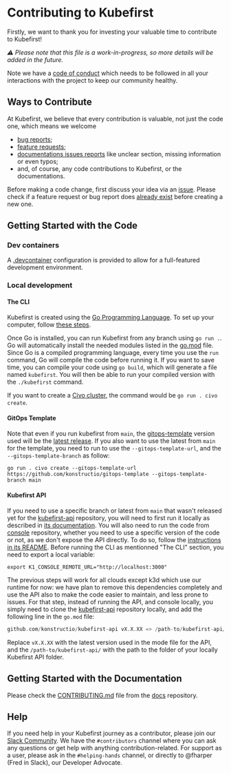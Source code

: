 # Contributing to Kubefirst

Firstly, we want to thank you for investing your valuable time to contribute to Kubefirst!

_⚠️ Please note that this file is a work-in-progress, so more details will be added in the future._

Note we have a [code of conduct](CODE_OF_CONDUCT.md) which needs to be followed in all your interactions with the project to keep our community healthy.

## Ways to Contribute

At Kubefirst, we believe that every contribution is valuable, not just the code one, which means we welcome

- [bug reports](https://github.com/konstructio/kubefirst/issues/new);
- [feature requests](https://github.com/konstructio/kubefirst/issues/new?assignees=&labels=feature-request&template=feature_request.md&title=);
- [documentations issues reports](https://github.com/konstructio/kubefirst/issues/new?assignees=&labels=feature-request&template=feature_request.md&title=) like unclear section, missing information or even typos;
- and, of course, any code contributions to Kubefirst, or the documentations.

Before making a code change, first discuss your idea via an [issue](https://github.com/konstructio/kubefirst/issues/new/choose). Please check if a feature request or bug report does [already exist](https://github.com/konstructio/kubefirst/issues/) before creating a new one.

## Getting Started with the Code

### Dev containers

A [.devcontainer](https://containers.dev/) configuration is provided to allow for a full-featured development environment.

### Local development

#### The CLI

Kubefirst is created using the [Go Programming Language](https://go.dev). To set up your computer, follow [these steps](https://go.dev/doc/install).

Once Go is installed, you can run Kubefirst from any branch using `go run .`. Go will automatically install the needed modules listed in the [go.mod](go.mod) file. Since Go is a compiled programming language, every time you use the `run` command, Go will compile the code before running it. If you want to save time, you can compile your code using `go build`, which will generate a file named `kubefirst`. You will then be able to run your compiled version with the `./kubefirst` command.

If you want to create a [Civo cluster](https://docs.kubefirst.io/kubefirst/local/install.html), the command would be `go run . civo create`.

#### GitOps Template

Note that even if you run kubefirst from `main`, the [gitops-template](https://github.com/konstructio/gitops-template) version used will be the [latest release](https://github.com/konstructio/gitops-template/releases). If you also want to use the latest from `main` for the template, you need to run to use the `--gitops-template-url`, and the `--gitops-template-branch` as follow:

```shell
go run . civo create --gitops-template-url https://github.com/konstructio/gitops-template --gitops-template-branch main
```

#### Kubefirst API

If you need to use a specific branch or latest from `main` that wasn't released yet for the [kubefirst-api](https://github.com/konstructio/kubefirst-api) repository, you will need to first run it locally as described in [its documentation](https://github.com/konstructio/kubefirst-api#running-locally). You will also need to run the code from [console](https://github.com/konstructio/console) repository, whether you need to use a specific version of the code or not, as we don't expose the API directly. To do so, follow the [instructions in its README](https://github.com/konstructio/console#setup-instructions). Before running the CLI as mentionned "The CLI" section, you need to export a local variable:

```shell
export K1_CONSOLE_REMOTE_URL="http://localhost:3000"
```

The previous steps will work for all clouds except k3d which use our runtime for now: we have plan to remove this dependencies completely and use the API also to make the code easier to maintain, and less prone to issues. For that step, instead of running the API, and console locally, you simply need to clone the [kubefirst-api](https://github.com/konstructio/kubefirst-api) repository locally, and add the following line in the `go.mod` file:

```go
github.com/konstructio/kubefirst-api vX.X.XX => /path-to/kubefirst-api/
```

Replace `vX.X.XX` with the latest version used in the mode file for the API, and the `/path-to/kubefirst-api/` with the path to the folder of your locally Kubefirst API folder.

## Getting Started with the Documentation

Please check the [CONTRIBUTING.md](https://github.com/konstructio/kubefirst-docs/blob/main/CONTRIBUTING.md) file from the [docs](https://github.com/konstructio/kubefirst-docs/) repository.

## Help

If you need help in your Kubefirst journey as a contributor, please join our [Slack Community](http://kubefirst.io/slack). We have the `#contributors` channel where you can ask any questions or get help with anything contribution-related. For support as a user, please ask in the `#helping-hands` channel, or directly to @fharper (Fred in Slack), our Developer Advocate.
